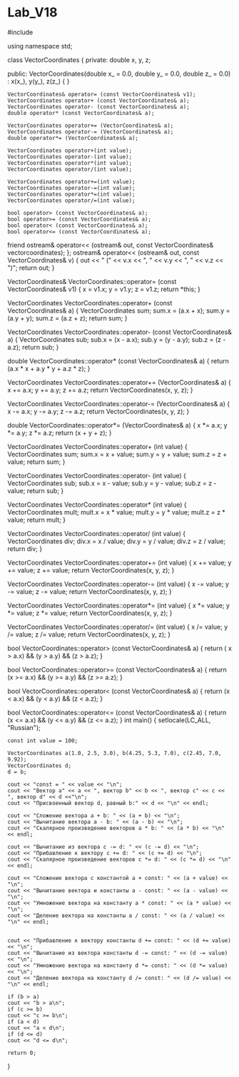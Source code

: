 # Lab_V18
#include <iostream>
 
using namespace std;

class VectorCoordinates
{
 private:
    double x, y, z;  
    
 public:
     VectorCoordinates(double x_ = 0.0, double y_ = 0.0, double z_ = 0.0) : x(x_), y(y_), z(z_)
     {
     }
    
    VectorCoordinates& operator= (const VectorCoordinates& v1);
    VectorCoordinates operator+ (const VectorCoordinates& a);
    VectorCoordinates operator- (const VectorCoordinates& a);
    double operator* (const VectorCoordinates& a);
   
    VectorCoordinates operator+= (VectorCoordinates& a);
    VectorCoordinates operator-= (VectorCoordinates& a);
    double operator*= (VectorCoordinates& a);
    
    VectorCoordinates operator+(int value);
    VectorCoordinates operator-(int value);
    VectorCoordinates operator*(int value);
    VectorCoordinates operator/(int value);

    VectorCoordinates operator+=(int value);
    VectorCoordinates operator-=(int value);
    VectorCoordinates operator*=(int value);
    VectorCoordinates operator/=(int value);

    bool operator> (const VectorCoordinates& a);
    bool operator>= (const VectorCoordinates& a);
    bool operator< (const VectorCoordinates& a);
    bool operator<= (const VectorCoordinates& a);

   friend ostream& operator<< (ostream& out, const VectorCoordinates& vectorcoordinates);
};
ostream& operator<< (ostream& out, const VectorCoordinates& v)
{
    out << " (" << v.x << ", " << v.y << ", " << v.z << ")";
    return out;
}

VectorCoordinates& VectorCoordinates::operator= (const VectorCoordinates& v1)
{
    x = v1.x;
    y = v1.y;
    z = v1.z;
    return *this;
}

VectorCoordinates VectorCoordinates::operator+ (const VectorCoordinates& a)
{
    VectorCoordinates sum;
    sum.x = (a.x + x);
    sum.y = (a.y + y);
    sum.z = (a.z + z);
    return sum;
}

VectorCoordinates VectorCoordinates::operator- (const VectorCoordinates& a)
{
    VectorCoordinates sub;
    sub.x = (x - a.x);
    sub.y = (y - a.y);
    sub.z = (z - a.z);
    return sub;
}

double VectorCoordinates::operator* (const VectorCoordinates& a)
{
    return (a.x * x + a.y * y + a.z * z);
}

VectorCoordinates VectorCoordinates::operator+= (VectorCoordinates& a)
{
    x += a.x;
    y += a.y;
    z += a.z;
    return VectorCoordinates(x, y, z);
}

VectorCoordinates VectorCoordinates::operator-= (VectorCoordinates& a)
{
    x -= a.x;
    y -= a.y;
    z -= a.z;
    return VectorCoordinates(x, y, z);
}

double VectorCoordinates::operator*= (VectorCoordinates& a)
{
    x *= a.x;
    y *= a.y;
    z *= a.z;
    return (x + y + z);
}

VectorCoordinates VectorCoordinates::operator+ (int value)
{
    VectorCoordinates sum;
    sum.x = x + value;
    sum.y = y + value;
    sum.z = z + value;
    return sum;
}

VectorCoordinates VectorCoordinates::operator- (int value)
{
    VectorCoordinates sub;
    sub.x = x - value;
    sub.y = y - value;
    sub.z = z - value;
    return sub;
}

VectorCoordinates VectorCoordinates::operator* (int value)
{
    VectorCoordinates mult;
    mult.x = x * value;
    mult.y = y * value;
    mult.z = z * value;
    return mult;
}

VectorCoordinates VectorCoordinates::operator/ (int value)
{
    VectorCoordinates div;
    div.x = x / value;
    div.y = y / value;
    div.z = z / value;
    return div;
}

VectorCoordinates VectorCoordinates::operator+= (int value)
{
    x += value;
    y += value;
    z += value;
    return VectorCoordinates(x, y, z);
}

VectorCoordinates VectorCoordinates::operator-= (int value)
{
    x -= value;
    y -= value;
    z -= value;
    return VectorCoordinates(x, y, z);
}

VectorCoordinates VectorCoordinates::operator*= (int value)
{
    x *= value;
    y *= value;
    z *= value;
    return VectorCoordinates(x, y, z);
}

VectorCoordinates VectorCoordinates::operator/= (int value)
{
    x /= value;
    y /= value;
    z /= value;
    return VectorCoordinates(x, y, z);
}

bool VectorCoordinates::operator> (const VectorCoordinates& a)
{
    return ( x > a.x) && (y > a.y) && (z > a.z);
}

bool VectorCoordinates::operator>= (const VectorCoordinates& a)
{
    return (x >= a.x) && (y >= a.y) && (z >= a.z);
}

bool VectorCoordinates::operator< (const VectorCoordinates& a)
{
    return (x < a.x) && (y < a.y) && (z < a.z);
}

bool VectorCoordinates::operator<= (const VectorCoordinates& a)
{
    return (x <= a.x) && (y <= a.y) && (z <= a.z);
}
int main()
{
    setlocale(LC_ALL, "Russian");


    const int value = 100;

    VectorCoordinates a(1.0, 2.5, 3.0), b(4.25, 5.3, 7.0), c(2.45, 7.0, 9.92);
    VectorCoordinates d;
    d = b;

    cout << "const = " << value << "\n";
    cout << "Вектор a" << a << ", вектор b" << b << ", вектор c" << c << ", вектор d" << d <<"\n";
    cout << "Присвоенный вектор d, равный b:" << d << "\n" << endl;
    
    cout << "Сложение вектора a + b: " << (a + b) << "\n";
    cout << "Вычитание вектора a - b: " << (a - b) << "\n";
    cout << "Скалярное произведение векторов a * b: " << (a * b) << "\n" << endl;

    cout << "Вычитание из вектора c -= d: " << (c -= d) << "\n";
    cout << "Прибавление к вектору c += d: " << (c += d) << "\n";
    cout << "Скалярное произведение векторов c *= d: " << (c *= d) << "\n" << endl;

    cout << "Сложение вектора с константой a + const: " << (a + value) << "\n";
    cout << "Вычитание вектора и константы a - const: " << (a - value) << "\n";
    cout << "Умножение вектора на константу a * const: " << (a * value) << "\n";
    cout << "Деление вектора на константы a / const: " << (a / value) << "\n" << endl;


    cout << "Прибавление к вектору константы d += const: " << (d += value) << "\n";
    cout << "Вычитание из вектора константы d -= const: " << (d -= value) << "\n";
    cout << "Умножение вектора на константу d *= const: " << (d *= value) << "\n";
    cout << "Деление вектора на константу d /= const: " << (d /= value) << "\n" << endl;

    if (b > a)
    cout << "b > a\n";
    if (c >= b)
    cout << "c >= b\n";
    if (a < d)
    cout << "a < d\n";
    if (d <= d)
    cout << "d <= d\n";

    return 0;
}   
